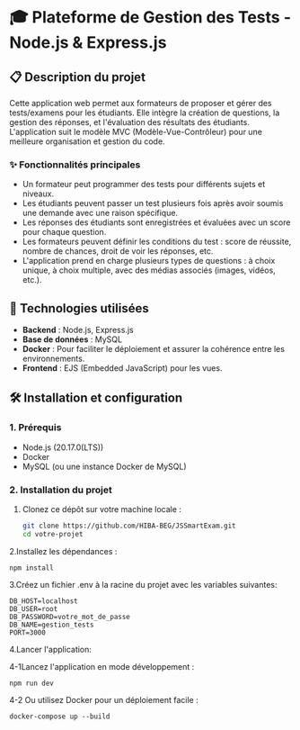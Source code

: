 # 🎓 Plateforme de Gestion des Tests - Node.js & Express.js

## 📋 Description du projet

Cette application web permet aux formateurs de proposer et gérer des tests/examens pour les étudiants. Elle intègre la création de questions, la gestion des réponses, et l'évaluation des résultats des étudiants. L'application suit le modèle MVC (Modèle-Vue-Contrôleur) pour une meilleure organisation et gestion du code.

### ✨ Fonctionnalités principales

- Un formateur peut programmer des tests pour différents sujets et niveaux.
- Les étudiants peuvent passer un test plusieurs fois après avoir soumis une demande avec une raison spécifique.
- Les réponses des étudiants sont enregistrées et évaluées avec un score pour chaque question.
- Les formateurs peuvent définir les conditions du test : score de réussite, nombre de chances, droit de voir les réponses, etc.
- L'application prend en charge plusieurs types de questions : à choix unique, à choix multiple, avec des médias associés (images, vidéos, etc.).

## 🚀 Technologies utilisées

- **Backend** : Node.js, Express.js
- **Base de données** : MySQL
- **Docker** : Pour faciliter le déploiement et assurer la cohérence entre les environnements.
- **Frontend** : EJS (Embedded JavaScript) pour les vues.

## 🛠️ Installation et configuration

### 1. Prérequis

- Node.js (20.17.0(LTS))
- Docker
- MySQL (ou une instance Docker de MySQL)

### 2. Installation du projet

1. Clonez ce dépôt sur votre machine locale :

   ```bash
   git clone https://github.com/HIBA-BEG/JSSmartExam.git
   cd votre-projet
2.Installez les dépendances :

    
    npm install
3.Créez un fichier .env à la racine du projet avec les variables suivantes:

    
    DB_HOST=localhost
    DB_USER=root
    DB_PASSWORD=votre_mot_de_passe
    DB_NAME=gestion_tests
    PORT=3000
4.Lancer l'application:

4-1Lancez l'application en mode développement :

    
    npm run dev
4-2 Ou utilisez Docker pour un déploiement facile :

    
    docker-compose up --build

